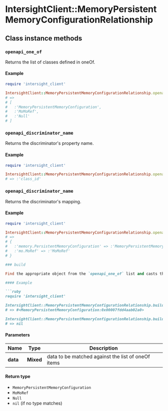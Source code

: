 # IntersightClient::MemoryPersistentMemoryConfigurationRelationship

## Class instance methods

### `openapi_one_of`

Returns the list of classes defined in oneOf.

#### Example

```ruby
require 'intersight_client'

IntersightClient::MemoryPersistentMemoryConfigurationRelationship.openapi_one_of
# =>
# [
#   :'MemoryPersistentMemoryConfiguration',
#   :'MoMoRef',
#   :'Null'
# ]
```

### `openapi_discriminator_name`

Returns the discriminator's property name.

#### Example

```ruby
require 'intersight_client'

IntersightClient::MemoryPersistentMemoryConfigurationRelationship.openapi_discriminator_name
# => :'class_id'
```

### `openapi_discriminator_name`

Returns the discriminator's mapping.

#### Example

```ruby
require 'intersight_client'

IntersightClient::MemoryPersistentMemoryConfigurationRelationship.openapi_discriminator_mapping
# =>
# {
#   :'memory.PersistentMemoryConfiguration' => :'MemoryPersistentMemoryConfiguration',
#   :'mo.MoRef' => :'MoMoRef'
# }

### build

Find the appropriate object from the `openapi_one_of` list and casts the data into it.

#### Example

```ruby
require 'intersight_client'

IntersightClient::MemoryPersistentMemoryConfigurationRelationship.build(data)
# => #<MemoryPersistentMemoryConfiguration:0x00007fdd4aab02a0>

IntersightClient::MemoryPersistentMemoryConfigurationRelationship.build(data_that_doesnt_match)
# => nil
```

#### Parameters

| Name | Type | Description |
| ---- | ---- | ----------- |
| **data** | **Mixed** | data to be matched against the list of oneOf items |

#### Return type

- `MemoryPersistentMemoryConfiguration`
- `MoMoRef`
- `Null`
- `nil` (if no type matches)

